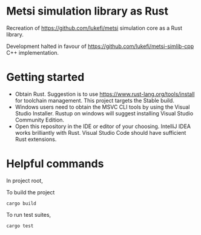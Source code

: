 # Metsi simulation library as Rust

Recreation of https://github.com/lukefi/metsi simulation core as a Rust library.

Development halted in favour of https://github.com/lukefi/metsi-simlib-cpp C++ implementation.

# Getting started

* Obtain Rust. Suggestion is to use https://www.rust-lang.org/tools/install for toolchain management. This project targets the Stable build.
* Windows users need to obtain the MSVC CLI tools by using the Visual Studio Installer. Rustup on windows will suggest installing Visual Studio Community Edition.
* Open this repository in the IDE or editor of your choosing. IntelliJ IDEA works brilliantly with Rust. Visual Studio Code should have sufficient Rust extensions.

# Helpful commands

In project root,

To build the project

```cargo build```

To run test suites,

```cargo test```
